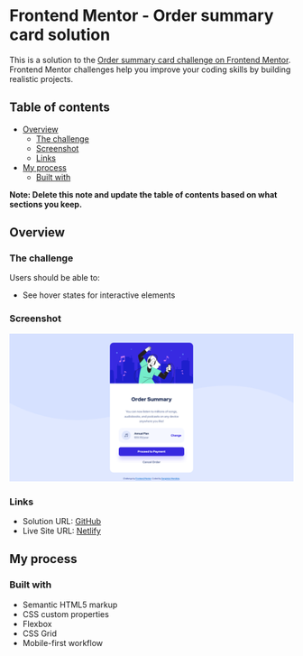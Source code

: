 # Frontend Mentor - Order summary card solution

This is a solution to the [Order summary card challenge on Frontend Mentor](https://www.frontendmentor.io/challenges/order-summary-component-QlPmajDUj). Frontend Mentor challenges help you improve your coding skills by building realistic projects. 

## Table of contents

- [Overview](#overview)
  - [The challenge](#the-challenge)
  - [Screenshot](#screenshot)
  - [Links](#links)
- [My process](#my-process)
  - [Built with](#built-with)


**Note: Delete this note and update the table of contents based on what sections you keep.**

## Overview

### The challenge

Users should be able to:

- See hover states for interactive elements

### Screenshot

![](./Screenshot.png)

### Links

- Solution URL: [GitHub](https://github.com/MendiolaSergioluis/order-summary-component)
- Live Site URL: [Netlify](https://order-summary-component-sma.netlify.app/)

## My process

### Built with

- Semantic HTML5 markup
- CSS custom properties
- Flexbox
- CSS Grid
- Mobile-first workflow
